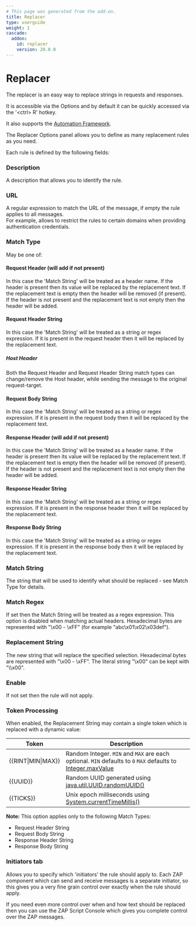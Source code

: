 ```yaml
---
# This page was generated from the add-on.
title: Replacer
type: userguide
weight: 1
cascade:
  addon:
    id: replacer
    version: 20.0.0
---
```


# Replacer

The replacer is an easy way to replace strings in requests and responses.


It is accessible via the Options and by default it can be quickly accessed via the '\<ctrl\> R' hotkey.


It also supports the [Automation Framework](/docs/desktop/addons/replacer/automation/).


The Replacer Options panel allows you to define as many replacement rules as you need.  

Each rule is defined by the following fields:

### Description

A description that allows you to identify the rule.

### URL

A regular expression to match the URL of the message, if empty the rule applies to all messages.  
For example, allows to restrict the rules to certain domains when providing authentication credentials.

### Match Type

May be one of:

#### Request Header (will add if not present)

In this case the 'Match String' will be treated as a header name. If the header is present then its value will be replaced by the replacement text. If the replacement text is empty then the header will be removed (if present). If the header is not present and the replacement text is not empty then the header will be added.

#### Request Header String

In this case the 'Match String' will be treated as a string or regex expression. If it is present in the request header then it will be replaced by the replacement text.

##### Host Header

Both the Request Header and Request Header String match types can change/remove the Host header, while sending the message to the original request-target.

#### Request Body String

In this case the 'Match String' will be treated as a string or regex expression. If it is present in the request body then it will be replaced by the replacement text.

#### Response Header (will add if not present)

In this case the 'Match String' will be treated as a header name. If the header is present then its value will be replaced by the replacement text. If the replacement text is empty then the header will be removed (if present). If the header is not present and the replacement text is not empty then the header will be added.

#### Response Header String

In this case the 'Match String' will be treated as a string or regex expression. If it is present in the response header then it will be replaced by the replacement text.

#### Response Body String

In this case the 'Match String' will be treated as a string or regex expression. If it is present in the response body then it will be replaced by the replacement text.

### Match String

The string that will be used to identify what should be replaced - see Match Type for details.

### Match Regex

If set then the Match String will be treated as a regex expression. This option is disabled when matching actual headers. Hexadecimal bytes are represented with "\\x00 - \\xFF" (for example "abc\\x01\\x02\\x03def").

### Replacement String


The new string that will replace the specified selection.
Hexadecimal bytes are represented with "\\x00 - \\xFF".
The literal string "\\x00" can be kept with "\\\\x00".

### Enable

If not set then the rule will not apply.

### Token Processing


When enabled, the Replacement String may contain a single token which is replaced with a dynamic value:

|       Token        |                                                                                                Description                                                                                                |
|--------------------|-----------------------------------------------------------------------------------------------------------------------------------------------------------------------------------------------------------|
| {{RINT\|MIN\|MAX}} | Random Integer. `MIN` and `MAX` are each optional. `MIN` defaults to `0` `MAX` defaults to [Integer.maxValue](https://docs.oracle.com/javase/8/docs/api/constant-values.html#java.lang.Integer.MAX_VALUE) |
| {{UUID}}           | Random UUID generated using [java.util.UUID.randomUUID()](https://docs.oracle.com/javase/8/docs/api/java/util/UUID.html#randomUUID--)                                                                     |
| {{TICKS}}          | Unix epoch milliseconds using [System.currentTimeMillis()](https://docs.oracle.com/javase/8/docs/api/java/lang/System.html#currentTimeMillis--)                                                           |


**Note:** This option applies only to the following Match Types:

* Request Header String
* Request Body String
* Response Header String
* Response Body String

### Initiators tab

Allows you to specify which 'initiators' the rule should apply to. Each ZAP component which can send and receive messages is a separate initiator, so this gives you a very fine grain control over exactly when the rule should apply.


If you need even more control over when and how text should be replaced then you can use the ZAP Script Console which
gives you complete control over the ZAP messages.
